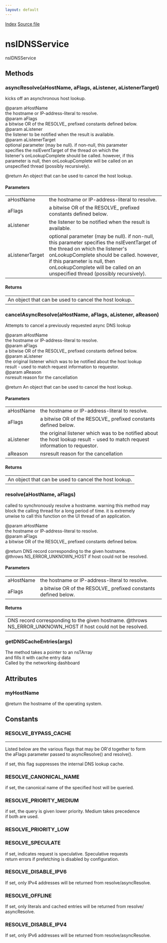 ```yaml
---
layout: default
---
```

<div id='links'><a href="../index.html">Index</a>
<a href="http://dxr.mozilla.org/mozilla-central/source/netwerk/dns/nsIDNSService.idl">Source file</a>
</div>

# nsIDNSService #
  
nsIDNSService  
  

## Methods ##

### asyncResolve(aHostName, aFlags, aListener, aListenerTarget) ###
  
kicks off an asynchronous host lookup.  
  
@param aHostName  
       the hostname or IP-address-literal to resolve.  
@param aFlags  
       a bitwise OR of the RESOLVE_ prefixed constants defined below.  
@param aListener  
       the listener to be notified when the result is available.  
@param aListenerTarget  
       optional parameter (may be null).  if non-null, this parameter  
       specifies the nsIEventTarget of the thread on which the  
       listener's onLookupComplete should be called.  however, if this  
       parameter is null, then onLookupComplete will be called on an  
       unspecified thread (possibly recursively).  
  
@return An object that can be used to cancel the host lookup.  
  

#### Parameters ####

<table>

<tr>
<td>aHostName</td>
<td>       the hostname or IP-address-literal to resolve.  
</td>
</tr>

<tr>
<td>aFlags</td>
<td>       a bitwise OR of the RESOLVE_ prefixed constants defined below.  
</td>
</tr>

<tr>
<td>aListener</td>
<td>       the listener to be notified when the result is available.  
</td>
</tr>

<tr>
<td>aListenerTarget</td>
<td>       optional parameter (may be null).  if non-null, this parameter  
       specifies the nsIEventTarget of the thread on which the  
       listener's onLookupComplete should be called.  however, if this  
       parameter is null, then onLookupComplete will be called on an  
       unspecified thread (possibly recursively).  
</td>
</tr>

</table>

#### Returns ####

<table>

<tr>
<td>An object that can be used to cancel the host lookup.  
</td>
</tr>

</table>

### cancelAsyncResolve(aHostName, aFlags, aListener, aReason) ###
  
Attempts to cancel a previously requested async DNS lookup  
  
@param aHostName  
       the hostname or IP-address-literal to resolve.  
@param aFlags  
       a bitwise OR of the RESOLVE_ prefixed constants defined below.  
@param aListener  
       the original listener which was to be notified about the host lookup  
       result - used to match request information to requestor.  
@param aReason  
       nsresult reason for the cancellation  
  
@return An object that can be used to cancel the host lookup.  
  

#### Parameters ####

<table>

<tr>
<td>aHostName</td>
<td>       the hostname or IP-address-literal to resolve.  
</td>
</tr>

<tr>
<td>aFlags</td>
<td>       a bitwise OR of the RESOLVE_ prefixed constants defined below.  
</td>
</tr>

<tr>
<td>aListener</td>
<td>       the original listener which was to be notified about the host lookup  
       result - used to match request information to requestor.  
</td>
</tr>

<tr>
<td>aReason</td>
<td>       nsresult reason for the cancellation  
</td>
</tr>

</table>

#### Returns ####

<table>

<tr>
<td>An object that can be used to cancel the host lookup.  
</td>
</tr>

</table>

### resolve(aHostName, aFlags) ###
  
called to synchronously resolve a hostname.  warning this method may  
block the calling thread for a long period of time.  it is extremely  
unwise to call this function on the UI thread of an application.  
  
@param aHostName  
       the hostname or IP-address-literal to resolve.  
@param aFlags  
       a bitwise OR of the RESOLVE_ prefixed constants defined below.  
  
@return DNS record corresponding to the given hostname.  
@throws NS_ERROR_UNKNOWN_HOST if host could not be resolved.  
  

#### Parameters ####

<table>

<tr>
<td>aHostName</td>
<td>       the hostname or IP-address-literal to resolve.  
</td>
</tr>

<tr>
<td>aFlags</td>
<td>       a bitwise OR of the RESOLVE_ prefixed constants defined below.  
</td>
</tr>

</table>

#### Returns ####

<table>

<tr>
<td>DNS record corresponding to the given hostname.  
@throws NS_ERROR_UNKNOWN_HOST if host could not be resolved.  
</td>
</tr>

</table>

### getDNSCacheEntries(args) ###
  
The method takes a pointer to an nsTArray  
and fills it with cache entry data  
Called by the networking dashboard  
  

## Attributes ##

### myHostName ###
  
@return the hostname of the operating system.  
  

## Constants ##

### RESOLVE_BYPASS_CACHE ###
*********************************************************************  
Listed below are the various flags that may be OR'd together to form  
the aFlags parameter passed to asyncResolve() and resolve().  
  
  
if set, this flag suppresses the internal DNS lookup cache.  
  

### RESOLVE_CANONICAL_NAME ###
  
if set, the canonical name of the specified host will be queried.  
  

### RESOLVE_PRIORITY_MEDIUM ###
  
if set, the query is given lower priority. Medium takes precedence  
if both are used.  
  

### RESOLVE_PRIORITY_LOW ###

### RESOLVE_SPECULATE ###
  
if set, indicates request is speculative. Speculative requests   
return errors if prefetching is disabled by configuration.  
  

### RESOLVE_DISABLE_IPV6 ###
  
If set, only IPv4 addresses will be returned from resolve/asyncResolve.  
  

### RESOLVE_OFFLINE ###
  
If set, only literals and cached entries will be returned from resolve/  
asyncResolve.  
  

### RESOLVE_DISABLE_IPV4 ###
  
If set, only IPv6 addresses will be returned from resolve/asyncResolve.  
  
